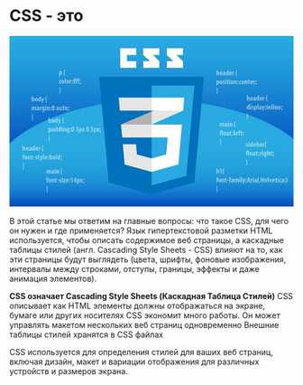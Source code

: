 # CSS - это
![Alt for Imsage](../css/images/CSS3.jpeg)

В этой статье мы ответим на главные вопросы: что такое CSS, для чего он нужен и где применяется? Язык гипертекстовой разметки HTML используется, чтобы описать содержимое веб страницы, а каскадные таблицы стилей (англ. Cascading Style Sheets - CSS) влияют на то, как эти страницы будут выглядеть (цвета, шрифты, фоновые изображения, интервалы между строками, отступы, границы, эффекты и даже анимация элементов).

<b>CSS означает Cascading Style Sheets (Каскадная Таблица Стилей)</b>
CSS описывает как HTML элементы должны отображаться на экране, бумаге или других носителях
CSS экономит много работы. Он может управлять макетом нескольких веб страниц одновременно
Внешние таблицы стилей хранятся в CSS файлах

CSS используется для определения стилей для ваших веб страниц, включая дизайн, макет и вариации отображения для различных устройств и размеров экрана.